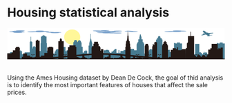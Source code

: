 # Housing statistical analysis
<p align="center">
  <img src="./FAVPNG_silhouette-building-house_qncC9Jgk.png"  title="hover text">
  </p>
<br>
Using the Ames Housing dataset by Dean De Cock, the goal of thid analysis is to identify the most important features of houses that affect the sale prices.
